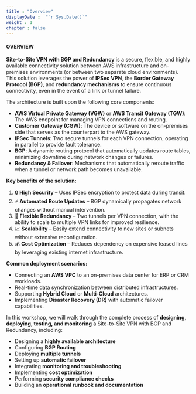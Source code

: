 ```yaml
---
title : "Overview"
displayDate :  "`r Sys.Date()`"
weight : 1 
chapter : false
---
```


#### OVERVIEW

**Site-to-Site VPN with BGP and Redundancy** is a secure, flexible, and highly available connectivity solution between AWS infrastructure and on-premises environments (or between two separate cloud environments).  
This solution leverages the power of **IPSec VPN**, the **Border Gateway Protocol (BGP)**, and **redundancy mechanisms** to ensure continuous connectivity, even in the event of a link or tunnel failure.

The architecture is built upon the following core components:

- **AWS Virtual Private Gateway (VGW)** or **AWS Transit Gateway (TGW)**: The AWS endpoint for managing VPN connections and routing.
- **Customer Gateway (CGW)**: The device or software on the on-premises side that serves as the counterpart to the AWS gateway.
- **IPSec Tunnels**: Two secure tunnels for each VPN connection, operating in parallel to provide fault tolerance.
- **BGP**: A dynamic routing protocol that automatically updates route tables, minimizing downtime during network changes or failures.
- **Redundancy & Failover**: Mechanisms that automatically reroute traffic when a tunnel or network path becomes unavailable.

**Key benefits of the solution:**
1. 🔒 **High Security** – Uses IPSec encryption to protect data during transit.
2. ⚡ **Automated Route Updates** – BGP dynamically propagates network changes without manual intervention.
3. 🔄 **Flexible Redundancy** – Two tunnels per VPN connection, with the ability to scale to multiple VPN links for improved resilience.
4. 📈 **Scalability** – Easily extend connectivity to new sites or subnets without extensive reconfiguration.
5. 💰 **Cost Optimization** – Reduces dependency on expensive leased lines by leveraging existing internet infrastructure.

**Common deployment scenarios:**
- Connecting an **AWS VPC** to an on-premises data center for ERP or CRM workloads.
- Real-time data synchronization between distributed infrastructures.
- Supporting **Hybrid Cloud** or **Multi-Cloud** architectures.
- Implementing **Disaster Recovery (DR)** with automatic failover capabilities.

In this workshop, we will walk through the complete process of **designing, deploying, testing, and monitoring** a Site-to-Site VPN with BGP and Redundancy, including:
- Designing a **highly available architecture**
- Configuring **BGP Routing**
- Deploying **multiple tunnels**
- Setting up **automatic failover**
- Integrating **monitoring and troubleshooting**
- Implementing **cost optimization**
- Performing **security compliance checks**
- Building an **operational runbook and documentation**
